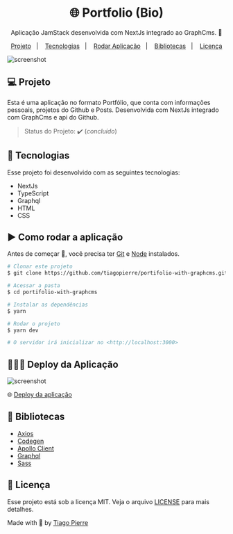 <h1 align="center">🌐 Portfolio (Bio)</h1>
<p align="center">Aplicação JamStack desenvolvida com NextJs integrado ao GraphCms. 🚀</p>

<p align="center">
  <a href="#-projeto">Projeto</a>&nbsp;&nbsp;&nbsp;|&nbsp;&nbsp;&nbsp;
  <a href="#-tecnologias">Tecnologias</a>&nbsp;&nbsp;&nbsp;|&nbsp;&nbsp;&nbsp;
  <a href="#️-como-rodar-a-aplicação">Rodar Aplicação</a>&nbsp;&nbsp;&nbsp;|&nbsp;&nbsp;&nbsp;
  <a href="#-deploy-da-aplicação">Bibliotecas</a>&nbsp;&nbsp;&nbsp;|&nbsp;&nbsp;&nbsp;
  <a href="#-licença">Licença</a>
</p>


<img src="https://github.com/tiagopierre/portifolio-with-graphcms/blob/main/screen/DD%20_%20Portfolio%20(Copy).png?raw=true" alt="screenshot"/>



## 💻 Projeto

Esta é uma aplicação no formato Portfólio, que conta com informações pessoais, projetos do Github e Posts. Desenvolvida com NextJs integrado com GraphCms e api do Github.
> Status do Projeto: :heavy_check_mark: (_concluído_)


## 🚀 Tecnologias

Esse projeto foi desenvolvido com as seguintes tecnologias:

- NextJs
- TypeScript
- Graphql
- HTML
- CSS

## ▶️ Como rodar a aplicação 

Antes de começar :checkered_flag:, você precisa ter [Git](https://git-scm.com) e [Node](https://nodejs.org/en/) instalados.

```bash
# Clonar este projeto
$ git clone https://github.com/tiagopierre/portifolio-with-graphcms.git

# Acessar a pasta
$ cd portifolio-with-graphcms

# Instalar as dependências 
$ yarn

# Rodar o projeto
$ yarn dev

# O servidor irá inicializar no <http://localhost:3000>
```

## 👨🏻‍💻 Deploy da Aplicação

<img src="https://github.com/tiagopierre/portifolio-with-graphcms/blob/main/screen/Grava%C3%A7%C3%A3o%20de%20Tela%202022-04-21%20%C3%A0s%2015.09.33.gif?raw=true" alt="screenshot"/>

🌐 [Deploy da aplicação ](https://axios-http.com/) 

## 📁 Bibliotecas

- [Axios](https://axios-http.com/) 
- [Codegen](https://www.graphql-code-generator.com/)
- [Apollo Client](https://www.apollographql.com/docs/react/)
- [Graphql](https://graphql.org/)
- [Sass](https://sass-lang.com/)


## 📝 Licença

Esse projeto está sob a licença MIT. Veja o arquivo [LICENSE](.github/LICENSE.md) para mais detalhes.


Made with
💜 by <a href="https://github.com/tiagopierre" target="_blank">Tiago Pierre</a>
